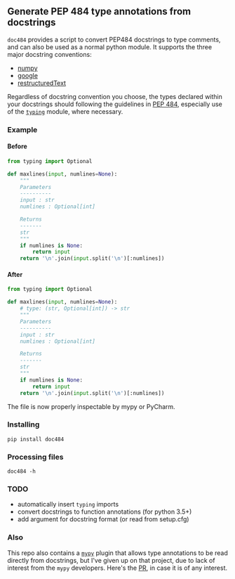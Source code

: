 
## Generate PEP 484 type annotations from docstrings

`doc484` provides a script to convert PEP484 docstrings to type comments, and can also be used as a normal python module.  It supports the three major docstring conventions:
- [numpy](http://sphinxcontrib-napoleon.readthedocs.io/en/latest/example_numpy.html#example-numpy)
- [google](http://sphinxcontrib-napoleon.readthedocs.io/en/latest/example_google.html)
- [restructuredText](https://thomas-cokelaer.info/tutorials/sphinx/docstring_python.html#template-py-source-file)

Regardless of docstring convention you choose, the types declared within your docstrings should following the guidelines in [PEP 484](https://www.python.org/dev/peps/pep-0484/), especially use of the [`typing`](https://docs.python.org/3/library/typing.html) module, where necessary.

### Example

#### Before

```python
from typing import Optional

def maxlines(input, numlines=None):
    """
    Parameters
    ----------
    input : str
    numlines : Optional[int]

    Returns
    -------
    str
    """
    if numlines is None:
        return input
    return '\n'.join(input.split('\n')[:numlines])
```

#### After

```python
from typing import Optional

def maxlines(input, numlines=None):
    # type: (str, Optional[int]) -> str
    """
    Parameters
    ----------
    input : str
    numlines : Optional[int]

    Returns
    -------
    str
    """
    if numlines is None:
        return input
    return '\n'.join(input.split('\n')[:numlines])
```

The file is now properly inspectable by mypy or PyCharm.

### Installing

```
pip install doc484
```

### Processing files

```
doc484 -h
```

### TODO

- automatically insert `typing` imports
- convert docstrings to function annotations (for python 3.5+)
- add argument for docstring format (or read from setup.cfg)

### Also

This repo also contains a [`mypy`](http://mypy.readthedocs.io/en/latest/) plugin that allows type annotations to be read directly from docstrings, but I've given up on that project, due to lack of interest from the `mypy` developers. Here's the [PR](https://github.com/python/mypy/pull/3225), in case it is of any interest.